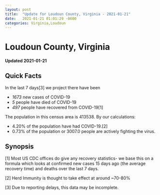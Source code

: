 ```yaml
---
layout: post
title:  "Update for Loudoun County, Virginia - 2021-01-21"
date:   2021-01-21 01:01:29 -0600
categories: Virginia,Loudoun
---
```


# Loudoun County, Virginia
#### Updated 2021-01-21

## Quick Facts

In the last 7 days[3] we project there have been
- *1673* new cases of COVID-19
- *5* people have died of COVID-19
- *497* people have recovered from COVID-19[1]

The population in this census area is 413538. By our calculations:
- 4.20% of the population have had COVID-19.[2]
- 0.73% of the population or 3007.0 people are actively fighting the virus.

## Synopsis




[1] Most US CDC offices do give any recovery statistics- we base this on a formula which looks at confirmed new cases
15 days ago (the average recovery time) and deaths over the last 7 days.

[2] Herd Immunity is thought to take effect at around ~70-80%

[3] Due to reporting delays, this data may be incomplete.
 
    